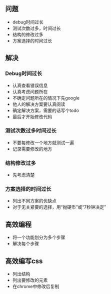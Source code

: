 ## 问题

* debug时间过长
* 测试次数过多，时间过长
* 结构的修改过多
* 方案选择的时间过长

## 解决

### Debug时间过长

* 认真查看错误信息
* 认真考虑问题所在
* 不确定问题所在的情况下先google
* 他人的解决方案要认真阅读
* 确定解决方案，需要的话写个todo
* 最后才开始修改代码

### 测试次数过多时间过长

* 不要每修改一个地方就测试一遍
* 记录需要修改的地方

### 结构修改过多

* 先考虑清楚

### 方案选择的时间过长

* 列出不同方案的优缺点
* 对于无关紧要的选择，用“抛硬币”或“7秒钟决定”

## 高效编程

* 将一个功能划分为多个步骤
* 解决每个步骤

## 高效编写css

* 列出结构
* 列出要修改的元素
* 在chrome中修改后复制
